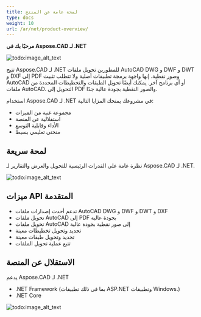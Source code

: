 ```yaml
---
title: لمحة عامة عن المنتج
type: docs
weight: 10
url: /ar/net/product-overview/
---
```


**مرحبًا بك في Aspose.CAD لـ .NET**

![todo:image_alt_text](/_assets/home_1.png)

تتيح Aspose.CAD لـ .NET للمطورين تحويل ملفات AutoCAD DWG و DWF و DWT و DXF إلى PDF وصور نقطية. إنها واجهة برمجة تطبيقات أصلية ولا تتطلب تثبيت AutoCAD أو أي برنامج آخر. يمكنك أيضًا تحويل الطبقات والتخطيطات المحددة من ملفات AutoCAD. التحويل إلى PDF والصور النقطية بجودة عالية جدًا.

استخدام Aspose.CAD لـ .NET في مشروعك يمنحك المزايا التالية:

- مجموعة غنية من الميزات
- استقلالية عن المنصة
- الأداء وقابلية التوسع
- منحنى تعليمي بسيط




## **لمحة سريعة**
نظرة عامة على القدرات الرئيسية للتحويل والعرض والتقارير لـ Aspose.CAD لـ .NET.

![todo:image_alt_text](/_assets/product-overview_2.png)
## **ميزات API المتقدمة**
- تدعم أحدث إصدارات ملفات AutoCAD DWG و DWF و DWT و DXF
- تحويل ملفات AutoCAD إلى PDF بجودة عالية
- تحويل ملفات AutoCAD إلى صور نقطية بجودة عالية
- تحديد وتحويل تخطيطات معينة
- تحديد وتحويل طبقات معينة
- تتبع عملية تحويل الملفات
## **الاستقلال عن المنصة**
يدعم Aspose.CAD لـ .NET

- .NET Framework (بما في ذلك تطبيقات ASP.NET وتطبيقات Windows.)
- .NET Core

![todo:image_alt_text](/_assets/product-overview_3.png)
